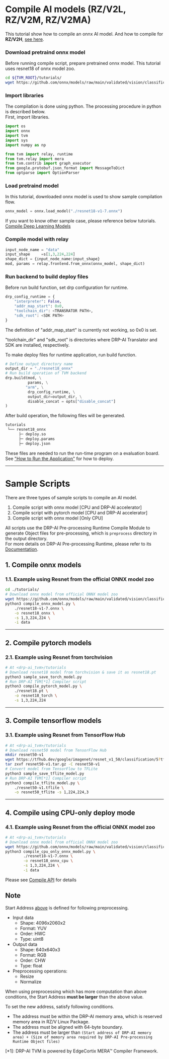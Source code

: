 # Compile AI models (RZ/V2L, RZ/V2M, RZ/V2MA)  

This tutorial show how to compile an onnx AI model.
And how to compile for **RZ/V2H**, [see here](tutorial_RZV2H.md).

### Download pretraind onnx model

Before running compile script, prepare pretrained onnx model. This tutorial uses resnet18 of onnx model zoo.

```sh
cd ${TVM_ROOT}/tutorials/
wget https://github.com/onnx/models/raw/main/validated/vision/classification/resnet/model/resnet18-v1-7.onnx
```

### Import libraries
The compilation is done using python. The processing procedure in python is described below.   
First, import libraries.
```py
import os
import onnx
import tvm
import sys
import numpy as np

from tvm import relay, runtime
from tvm.relay import mera
from tvm.contrib import graph_executor
from google.protobuf.json_format import MessageToDict
from optparse import OptionParser
```

### Load pretraind model
In this tutorial, downloaded onnx model is used to show sample compilation flow.
```py
onnx_model = onnx.load_model("./resnet18-v1-7.onnx")
```
If you want to know other sample case, please reference below tutorials.   
[Compile Deep Learning Models](https://tvm.apache.org/docs/how_to/compile_models/index.html)

### Compile model with relay
```py
input_node_name = "data"
input_shape     =s[1,3,224,224]
shape_dict = {input_node_name:input_shape}
mod, params = relay.frontend.from_onnx(onnx_model, shape_dict)
```

### Run backend to build deploy files

Before run build function, set drp configuration for runtime.

```py
drp_config_runtime = {
    "interpreter": False,
    "addr_map_start": 0x0,
    "toolchain_dir": <TRANSRATOR PATH>,
    "sdk_root": <SDK PATH>
}
```
The definition of "addr_map_start" is currently not working, so 0x0 is set.

"toolchain_dir" and "sdk_root" is directories where DRP-AI Translator and SDK are installed, respectively.

To make deploy files for runtime application, run build function.
```py
# Define output directory name
output_dir = "./resnet18_onnx"
# Run build operation of TVM backend
drp.build(mod, \
          params, \
         "arm", \
          drp_config_runtime, \
          output_dir=output_dir, \
          disable_concat = opts["disable_concat"]
)
```
After build operation, the following files will be generated.    
```txt
tutorials
 └── resnet18_onnx
      ├─ deploy.so
      ├─ deploy.params
      ├─ deploy.json
```
These files are needed to run the run-time program on a evaluation board. See ["How to Run the Application"](../apps/README.md)  for how to deploy.   

----

# Sample Scripts

There are three types of sample scripts to compile an AI model.

1. Compile script with onnx model [CPU and DRP-AI accelerator]   
2. Compile script with pytorch model [CPU and DRP-AI accelerator]   
3. Compile script with onnx model [Only CPU]

All scripts use the DRP-AI Pre-processing Runtime Compile Module to generate Object files for pre-processing, which is `preprocess` directory in the output directory.  
For more details on DRP-AI Pre-processing Runtime, please refer to its [Documentation](../docs/PreRuntime.md).

## 1. Compile onnx models

### 1.1. Example using Resnet from the official ONNX model zoo
```sh
cd ./tutorials/
# Download onnx model from official ONNX model zoo
wget https://github.com/onnx/models/raw/main/validated/vision/classification/resnet/model/resnet18-v1-7.onnx
python3 compile_onnx_model.py \
    ./resnet18-v1-7.onnx \
    -o resnet18_onnx \
    -s 1,3,224,224 \
    -i data
```
----
## 2. Compile pytorch models
### 2.1. Example using Resnet from torchvision

```sh
# At <drp-ai_tvm>/tutorials
# Download resnet18 model from torchvision & save it as resnet18.pt
python3 sample_save_torch_model.py
# Run DRP-AI TVM[*1] Compiler script
python3 compile_pytorch_model.py \
    ./resnet18.pt \
    -o resnet18_torch \
    -s 1,3,224,224
```

----
## 3. Compile tensorflow models
### 3.1. Example using Resnet from TensorFlow Hub

```sh
# At <drp-ai_tvm>/tutorials
# Download resnet50 model from TensorFlow Hub
mkdir resnet50-v1
wget https://tfhub.dev/google/imagenet/resnet_v1_50/classification/5?tf-hub-format=compressed -O resnet50-v1.tar.gz
tar zxvf resnet50-v1.tar.gz -C resnet50-v1
# Convert model from TensorFlow to TFLite
python3 sample_save_tflite_model.py
# Run DRP-AI TVM[*1] Compiler script
python3 compile_tflite_model.py \
    ./resnet50-v1.tflite \
    -o resnet50_tflite -s 1,224,224,3
```

----

## 4. Compile using CPU-only deploy mode

### 4.1. Example using Resnet from the official ONNX model zoo

```sh
# At <drp-ai_tvm>/tutorials
# Download onnx model from official ONNX model zoo
wget https://github.com/onnx/models/raw/main/validated/vision/classification/resnet/model/resnet18-v1-7.onnx
python3 compile_cpu_only_onnx_model.py \
        ./resnet18-v1-7.onnx \
        -o resnet18_onnx_cpu \
        -s 1,3,224,224 \
        -i data
```

Please see [Compile API](../docs/Compile_API.md) for details

## Note

Start Address [above](#run-backend-to-build-deploy-files) is defined for following preprocessing.  
- Input data  
    - Shape: 4096x2060x2  
    - Format: YUV  
    - Order: HWC  
    - Type: uint8  
- Output data  
    - Shape: 640x640x3  
    - Format: RGB  
    - Order: CHW  
    - Type: float  
- Preprocessing operations:  
    - Resize  
    - Normalize  

When using preprocessing which has more computation than above conditions, the Start Address **must be larger** than the above value.  

To set the new address, satisfy following conditions.

- The address must be within the DRP-AI memory area, which is reserved memory area in RZ/V Linux Package.
- The address must be aligned with 64-byte boundary.
- The address must be larger than `(Start address of DRP-AI memory area) + (Size of memory area required by DRP-AI Pre-processing Runtime Object files)`

[*1]: DRP-AI TVM is powered by EdgeCortix MERA™ Compiler Framework.  
